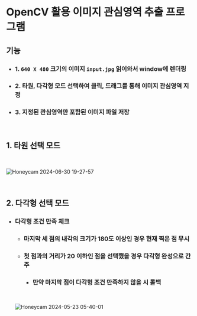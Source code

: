 # OpenCV 활용 이미지 관심영역 추출 프로그램

## 기능
- ### 1. `640 X 480` 크기의 이미지 `input.jpg` 읽이와서 window에 렌더링
- ### 2. 타원, 다각형 모드 선택하여 클릭, 드래그를 통해 이미지 관심영역 지정
- ### 3. 지정된 관심영역만 포함된 이미지 파일 저장

<br>

## 1. 타원 선택 모드

<br>

![Honeycam 2024-06-30 19-27-57](https://github.com/kks00/ROI_EXTRACTOR/assets/68108664/e94648df-d72a-4982-9417-2fedb8385a7d)

<br>

## 2. 다각형 선택 모드

- ### 다각형 조건 만족 체크
    - ### 마지막 세 점의 내각의 크기가 180도 이상인 경우 현재 찍은 점 무시
    - ### 첫 점과의 거리가 20 이하인 점을 선택했을 경우 다각형 완성으로 간주
        - ### 만약 마지막 점이 다각형 조건 만족하지 않을 시 롤백

    <br>

    ![Honeycam 2024-05-23 05-40-01](https://github.com/kks00/ROI_EXTRACTOR/assets/68108664/902367dd-2de6-4ff0-9b7a-f78081b1e438)